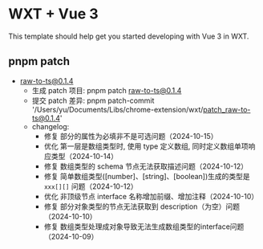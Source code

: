 # WXT + Vue 3

This template should help get you started developing with Vue 3 in WXT.

## pnpm patch

- raw-to-ts@0.1.4
  - 生成 patch 项目: pnpm patch raw-to-ts@0.1.4
  - 提交 patch 差异: pnpm patch-commit '/Users/yu/Documents/Libs/chrome-extension/wxt/patch_raw-to-ts@0.1.4'
  - changelog:
    - 修复 部分的属性为必填非不是可选问题（2024-10-15）
    - 优化 第一层是数组类型时, 使用 type 定义数组, 同时定义数组单项响应类型（2024-10-14）
    - 修复 数组类型的 schema 节点无法获取描述问题（2024-10-12）
    - 修复 简单数组类型([number]、[string]、[boolean])生成的类型是 `xxx[][]` 问题（2024-10-12）
    - 优化 非顶级节点 interface 名称增加前缀、增加注释（2024-10-10）
    - 修复 部分对象类型的节点无法获取到 description（为空）问题（2024-10-10）
    - 修复 数组类型处理成对象导致无法生成数组类型的interface问题（2024-10-09）
